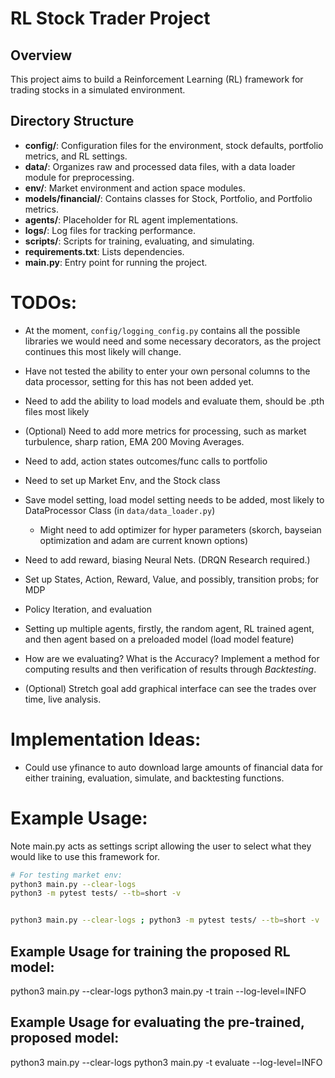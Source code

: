 # RL Stock Trader Project

## Overview

This project aims to build a Reinforcement Learning (RL) framework for trading stocks in a simulated environment.

## Directory Structure

- **config/**: Configuration files for the environment, stock defaults, portfolio metrics, and RL settings.
- **data/**: Organizes raw and processed data files, with a data loader module for preprocessing.
- **env/**: Market environment and action space modules.
- **models/financial/**: Contains classes for Stock, Portfolio, and Portfolio metrics.
- **agents/**: Placeholder for RL agent implementations.
- **logs/**: Log files for tracking performance.
- **scripts/**: Scripts for training, evaluating, and simulating.
- **requirements.txt**: Lists dependencies.
- **main.py**: Entry point for running the project.

# TODOs:

- At the moment, `config/logging_config.py` contains all the possible libraries we would need and some necessary decorators, as the project continues this most likely will change.
- Have not tested the ability to enter your own personal columns to the data processor, setting for this has not been added yet.
- Need to add the ability to load models and evaluate them, should be .pth files most likely
- (Optional) Need to add more metrics for processing, such as market turbulence, sharp ration, EMA 200 Moving Averages.
- Need to add, action states outcomes/func calls to portfolio
- Need to set up Market Env, and the Stock class
- Save model setting, load model setting needs to be added, most likely to DataProcessor Class (in `data/data_loader.py`)

   - Might need to add optimizer for hyper parameters (skorch, bayseian optimization and adam are current known options)

- Need to add reward, biasing Neural Nets. (DRQN Research required.)
- Set up States, Action, Reward, Value, and possibly, transition probs; for MDP
- Policy Iteration, and evaluation
- Setting up multiple agents, firstly, the random agent, RL trained agent, and then agent based on a preloaded model (load model feature)
- How are we evaluating? What is the Accuracy? Implement a method for computing results and then verification of results through _Backtesting_.
- (Optional) Stretch goal add graphical interface can see the trades over time, live analysis.

# Implementation Ideas:

- Could use yfinance to auto download large amounts of financial data for either training, evaluation, simulate, and backtesting functions.

# Example Usage:

Note main.py acts as settings script allowing the user to select what they would like to use this framework for.

```sh
# For testing market env:
python3 main.py --clear-logs
python3 -m pytest tests/ --tb=short -v


python3 main.py --clear-logs ; python3 -m pytest tests/ --tb=short -v

```

## Example Usage for training the proposed RL model:

python3 main.py  --clear-logs
python3 main.py  -t train --log-level=INFO

## Example Usage for evaluating the pre-trained, proposed model:

python3 main.py  --clear-logs
python3 main.py  -t evaluate --log-level=INFO
